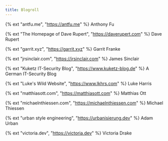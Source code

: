 ```yaml
---
title: Blogroll
---
```


{% ext "antfu.me", "https://antfu.me" %}
Anthony Fu

{% ext "The Homepage of Dave Rupert", "https://daverupert.com" %}
Dave Rupert

{% ext "garrit.xyz", "https://garrit.xyz" %}
Garrit Franke

{% ext "jrsinclair.com", "https://jrsinclair.com" %}
James Sinclair

{% ext "Kuketz IT-Security Blog", "https://www.kuketz-blog.de" %}
A German IT-Security Blog

{% ext "Luke's Wild Website", "https://www.lkhrs.com" %}
Luke Harris

{% ext "matthiasott.com", "https://matthiasott.com" %}
Matthias Ott

{% ext "michaelnthiessen.com", "https://michaelnthiessen.com" %}
Michael Thiessen

{% ext "urban style engineering", "https://urbanisierung.dev" %}
Adam Urban

{% ext "victoria.dev", "https://victoria.dev" %}
Victoria Drake
